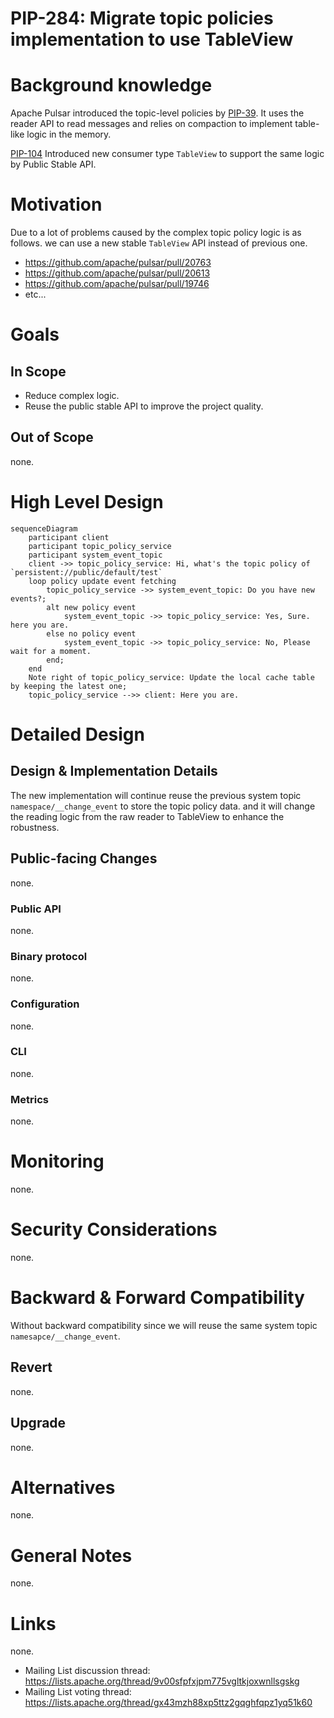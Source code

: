 # PIP-284: Migrate topic policies implementation to use TableView

# Background knowledge

Apache Pulsar introduced the topic-level policies by [PIP-39](pip-39.md).
It uses the reader API to read messages and relies on compaction to implement table-like logic in the memory.

[PIP-104](https://github.com/apache/pulsar/issues/12356) Introduced new consumer type `TableView` to support the same logic by
Public Stable API.

# Motivation

Due to a lot of problems caused by the complex topic policy logic is as follows. we can use a new stable `TableView` API instead of
previous one.

- https://github.com/apache/pulsar/pull/20763
- https://github.com/apache/pulsar/pull/20613
- https://github.com/apache/pulsar/pull/19746
- etc...

# Goals

## In Scope

- Reduce complex logic.
- Reuse the public stable API to improve the project quality.

## Out of Scope

none.

# High Level Design

```mermaid
sequenceDiagram
    participant client
    participant topic_policy_service
    participant system_event_topic
    client ->> topic_policy_service: Hi, what's the topic policy of `persistent://public/default/test`
    loop policy update event fetching
        topic_policy_service ->> system_event_topic: Do you have new events?;
        alt new policy event
            system_event_topic ->> topic_policy_service: Yes, Sure. here you are.
        else no policy event
            system_event_topic ->> topic_policy_service: No, Please wait for a moment.
        end;
    end
    Note right of topic_policy_service: Update the local cache table by keeping the latest one;
    topic_policy_service -->> client: Here you are.
```

# Detailed Design

## Design & Implementation Details

The new implementation will continue reuse the previous system topic `namespace/__change_event` to store the topic policy data.
and it will change the reading logic from the raw reader to TableView to enhance the robustness.

## Public-facing Changes

none.

### Public API

none.

### Binary protocol

none.

### Configuration

none.

### CLI

none.

### Metrics

none.

# Monitoring

none.

# Security Considerations

none.

# Backward & Forward Compatibility

Without backward compatibility since we will reuse the same system topic `namesapce/__change_event`.

## Revert

none.

## Upgrade

none.

# Alternatives

none.

# General Notes

none.

# Links

none.

* Mailing List discussion thread:  https://lists.apache.org/thread/9v00sfpfxjpm775vgltkjoxwnllsgskg
* Mailing List voting thread: https://lists.apache.org/thread/gx43mzh88xp5ttz2gqghfqpz1yq51k60
